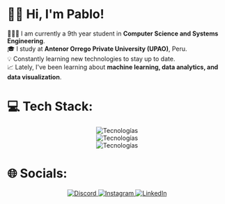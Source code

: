 #  🤝🏻 Hi, I'm Pablo!
👨🏻‍🎓 I am currently a 9th year student in **Computer Science and Systems Engineering**.<br>
🎓 I study at **Antenor Orrego Private University (UPAO)**, Peru.<br>
💡 Constantly learning new technologies to stay up to date.<br>
📈 Lately, I've been learning about **machine learning, data analytics, and data visualization**.

# 💻 Tech Stack:
<div align="center">
  <img src="https://skillicons.dev/icons?i=arduino,html,kotlin,python,aws,gcp" alt="Tecnologías" /><br>
  <img src="https://skillicons.dev/icons?i=firebase,heroku,netlify,nginx,mysql,postgres" alt="Tecnologías" /><br>
  <img src="https://skillicons.dev/icons?i=tensorflow,pytorch,figma,ps,notion" alt="Tecnologías" />
</div>

# 🌐 Socials:
<div align="center">  
  <a href="https://discord.com/users/pablocruzado_xd" target="_blank">
    <img src="https://skillicons.dev/icons?i=discord" alt="Discord" title="Discord" />
  </a>
  <a href="https://instagram.com/pablocg_19" target="_blank">
    <img src="https://skillicons.dev/icons?i=instagram" alt="Instagram" title="Instagram" />
  </a>
  <a href="https://linkedin.com/in/pcruzadog" target="_blank">
    <img src="https://skillicons.dev/icons?i=linkedin" alt="LinkedIn" title="LinkedIn" />
  </a>
</div>
